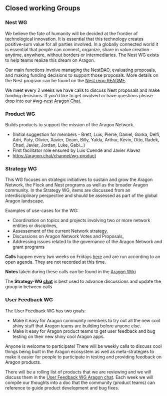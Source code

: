 ## Closed working Groups

### Nest WG

We believe the fate of humanity will be decided at the frontier of technological innovation. It is essential that this technology creates positive-sum value for all parties involved. In a globally connected world it is essential that people can connect, organize, share in value creation - anytime, anywhere, without borders or intermediaries. The Nest WG exists to help teams realize this dream on Aragon.

Our main functions involve managing the NestDAO, evaluating proposals, and making funding decisions to support those proposals. More details on the Nest program can be found on the [Nest repo README](https://github.com/aragon/nest/).

We meet every 2 weeks we have calls to discuss Nest proposals and make funding decisions. If you'd like to get involved or have questions please drop into our [#wg-nest Aragon Chat](https://aragon.chat/channel/wg-nest).

### Product WG

Builds products to support the mission of the Aragon Network.

* (Initial suggestion for members - Brett, Luis, Pierre, Daniel, Gorka, Delfi, Adri, Paty, Olivier, Xavier, Deam, Billy, Yalda, Arthur, Kevin, Otto, Radek, Chad, Javier, Jordan, Luke, Gabi...)
* First facilitator role ensured by Luis Cuende and Javier Alavez
* https://aragon.chat/channel/wg-product

### Strategy WG

This WG focuses on strategic initiatives to sustain and grow the Aragon Network, the Flock and Nest programs as well as the broader Aragon community. In the Strategy WG, items are discussed from an interdisciplinary perspective and should be assessed as part of the global Aragon landscape.

Examples of use-cases for the WG:

* Coordination on topics and projects involving two or more network entities or disciplines,
* Assessement of the current Network strategy,
* Discussions on Aragon Network Votes and Proposals,
* Addressing issues related to the governance of the Aragon Network and grant programs

**Calls** happen every two weeks on Fridays [here](https://meet.google.com/bye-ztbk-bfh?authuser=1) and are run according to an open agenda. They are not recorded at this time.

**Notes** taken during these calls can be found in the [Aragon Wiki](https://wiki.aragon.org/working-groups/meeting-notes/strategy-wg/Strategycall20190705/)

The **Strategy-WG [chat](https://aragon.chat/channel/wg-strategy)** is best used to advance discussions and update the group in between calls

### User Feedback WG

The User Feedback WG has two goals:
- Make it easy for Aragon community members to try out all the new cool shiny stuff that Aragon teams are building before anyone else.
- Make it easy for Aragon product teams to get user feedback and bug testing on their new shiny cool Aragon apps.

Anyone is welcome to participate! There will be weekly calls to discuss cool things being built in the Aragon ecosystem as well as meta-strategies to make it easier for people to participate in testing and providing feedback on Aragon products.

There will be a rolling list of products that we are reviewing and we will discuss them in the [User Feedback WG Aragon chat](https://aragon.chat/channel/wg-user-feedback). Each week we will compile our thoughts into a doc that the community (product teams) can reference to guide product development and bug fixes.
